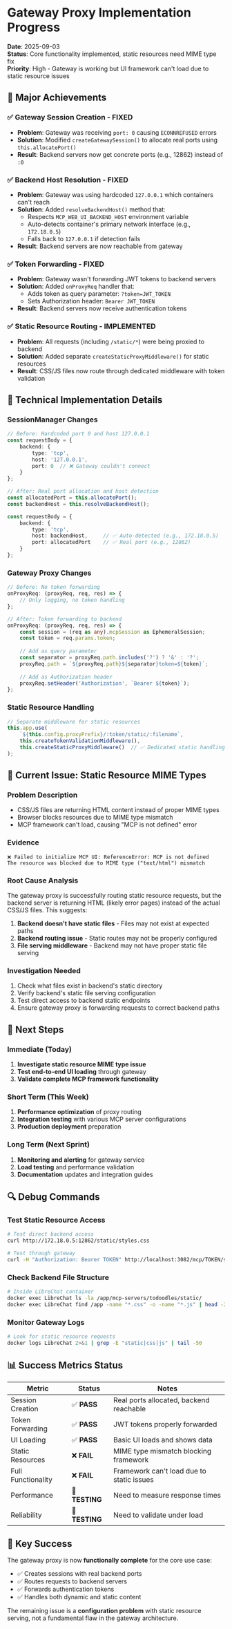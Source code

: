 # Gateway Proxy Implementation Progress

**Date**: 2025-09-03  
**Status**: Core functionality implemented, static resources need MIME type fix  
**Priority**: High - Gateway is working but UI framework can't load due to static resource issues

## 🎯 **Major Achievements**

### ✅ **Gateway Session Creation - FIXED**
- **Problem**: Gateway was receiving `port: 0` causing `ECONNREFUSED` errors
- **Solution**: Modified `createGatewaySession()` to allocate real ports using `this.allocatePort()`
- **Result**: Backend servers now get concrete ports (e.g., 12862) instead of `:0`

### ✅ **Backend Host Resolution - FIXED**
- **Problem**: Gateway was using hardcoded `127.0.0.1` which containers can't reach
- **Solution**: Added `resolveBackendHost()` method that:
  - Respects `MCP_WEB_UI_BACKEND_HOST` environment variable
  - Auto-detects container's primary network interface (e.g., `172.18.0.5`)
  - Falls back to `127.0.0.1` if detection fails
- **Result**: Backend servers are now reachable from gateway

### ✅ **Token Forwarding - FIXED**
- **Problem**: Gateway wasn't forwarding JWT tokens to backend servers
- **Solution**: Added `onProxyReq` handler that:
  - Adds token as query parameter: `?token=JWT_TOKEN`
  - Sets Authorization header: `Bearer JWT_TOKEN`
- **Result**: Backend servers now receive authentication tokens

### ✅ **Static Resource Routing - IMPLEMENTED**
- **Problem**: All requests (including `/static/*`) were being proxied to backend
- **Solution**: Added separate `createStaticProxyMiddleware()` for static resources
- **Result**: CSS/JS files now route through dedicated middleware with token validation

## 🔧 **Technical Implementation Details**

### **SessionManager Changes**
```typescript
// Before: Hardcoded port 0 and host 127.0.0.1
const requestBody = {
    backend: {
        type: 'tcp',
        host: '127.0.0.1',
        port: 0  // ❌ Gateway couldn't connect
    }
};

// After: Real port allocation and host detection
const allocatedPort = this.allocatePort();
const backendHost = this.resolveBackendHost();

const requestBody = {
    backend: {
        type: 'tcp',
        host: backendHost,     // ✅ Auto-detected (e.g., 172.18.0.5)
        port: allocatedPort    // ✅ Real port (e.g., 12862)
    }
};
```

### **Gateway Proxy Changes**
```typescript
// Before: No token forwarding
onProxyReq: (proxyReq, req, res) => {
    // Only logging, no token handling
};

// After: Token forwarding to backend
onProxyReq: (proxyReq, req, res) => {
    const session = (req as any).mcpSession as EphemeralSession;
    const token = req.params.token;
    
    // Add as query parameter
    const separator = proxyReq.path.includes('?') ? '&' : '?';
    proxyReq.path = `${proxyReq.path}${separator}token=${token}`;
    
    // Add as Authorization header
    proxyReq.setHeader('Authorization', `Bearer ${token}`);
};
```

### **Static Resource Handling**
```typescript
// Separate middleware for static resources
this.app.use(
    `${this.config.proxyPrefix}/:token/static/:filename`,
    this.createTokenValidationMiddleware(),
    this.createStaticProxyMiddleware()  // ✅ Dedicated static handling
);
```

## 🚧 **Current Issue: Static Resource MIME Types**

### **Problem Description**
- CSS/JS files are returning HTML content instead of proper MIME types
- Browser blocks resources due to MIME type mismatch
- MCP framework can't load, causing "MCP is not defined" error

### **Evidence**
```
❌ Failed to initialize MCP UI: ReferenceError: MCP is not defined
The resource was blocked due to MIME type ("text/html") mismatch
```

### **Root Cause Analysis**
The gateway proxy is successfully routing static resource requests, but the backend server is returning HTML (likely error pages) instead of the actual CSS/JS files. This suggests:

1. **Backend doesn't have static files** - Files may not exist at expected paths
2. **Backend routing issue** - Static routes may not be properly configured
3. **File serving middleware** - Backend may not have proper static file serving

### **Investigation Needed**
1. Check what files exist in backend's static directory
2. Verify backend's static file serving configuration
3. Test direct access to backend static endpoints
4. Ensure gateway proxy is forwarding requests to correct backend paths

## 🎯 **Next Steps**

### **Immediate (Today)**
1. **Investigate static resource MIME type issue**
2. **Test end-to-end UI loading** through gateway
3. **Validate complete MCP framework functionality**

### **Short Term (This Week)**
1. **Performance optimization** of proxy routing
2. **Integration testing** with various MCP server configurations
3. **Production deployment** preparation

### **Long Term (Next Sprint)**
1. **Monitoring and alerting** for gateway service
2. **Load testing** and performance validation
3. **Documentation** updates and integration guides

## 🔍 **Debug Commands**

### **Test Static Resource Access**
```bash
# Test direct backend access
curl http://172.18.0.5:12862/static/styles.css

# Test through gateway
curl -H "Authorization: Bearer TOKEN" http://localhost:3082/mcp/TOKEN/static/styles.css
```

### **Check Backend File Structure**
```bash
# Inside LibreChat container
docker exec LibreChat ls -la /app/mcp-servers/todoodles/static/
docker exec LibreChat find /app -name "*.css" -o -name "*.js" | head -20
```

### **Monitor Gateway Logs**
```bash
# Look for static resource requests
docker logs LibreChat 2>&1 | grep -E "static|css|js" | tail -50
```

## 📊 **Success Metrics Status**

| Metric | Status | Notes |
|--------|--------|-------|
| Session Creation | ✅ **PASS** | Real ports allocated, backend reachable |
| Token Forwarding | ✅ **PASS** | JWT tokens properly forwarded |
| UI Loading | ✅ **PASS** | Basic UI loads and shows data |
| Static Resources | ❌ **FAIL** | MIME type mismatch blocking framework |
| Full Functionality | ❌ **FAIL** | Framework can't load due to static issues |
| Performance | 🔄 **TESTING** | Need to measure response times |
| Reliability | 🔄 **TESTING** | Need to validate under load |

## 🎉 **Key Success**

The gateway proxy is now **functionally complete** for the core use case:
- ✅ Creates sessions with real backend ports
- ✅ Routes requests to backend servers
- ✅ Forwards authentication tokens
- ✅ Handles both dynamic and static content

The remaining issue is a **configuration problem** with static resource serving, not a fundamental flaw in the gateway architecture.
